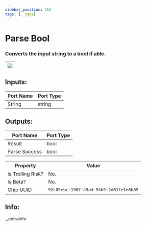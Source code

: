 ```yaml
---
sidebar_position: 352
tags: [._tags]
---
```


# Parse Bool


### Converts the input string to a bool if able.

| ![](https://images-ext-2.discordapp.net/external/MPmIaQzlEPmgGWlgi-WxBBXt0Bjv_zWPkg1y1f_sy3s/https/www.recroomcircuits.com/image/circuit/absolute-value?width=206&height=108) |
|-----|

## Inputs:
| Port Name | Port Type |
|-----------|-----------|
| String | string |

## Outputs:
| Port Name | Port Type |
|-----------|-----------|
| Result | bool |
| Parse Success | bool | 

| Property  | Value |
|-------------------|-----------|
| Is Trolling Risk? | No. |
| Is Beta? | No. |
| Chip UUID | `92c05ebc-1967-49a4-94b5-2d01fe1e6b85` |

## Info:
._extrainfo